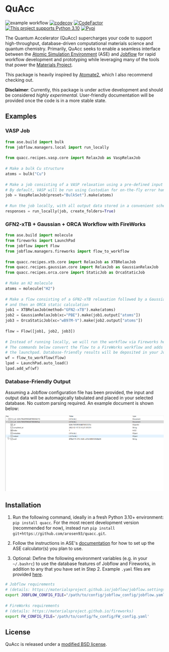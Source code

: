 # QuAcc
![example workflow](https://github.com/arosen93/quacc/actions/workflows/workflow.yaml/badge.svg)
[![codecov](https://codecov.io/gh/arosen93/quacc/branch/main/graph/badge.svg?token=BCKGTD89H0)](https://codecov.io/gh/arosen93/quacc)
[![CodeFactor](https://www.codefactor.io/repository/github/arosen93/quacc/badge)](https://www.codefactor.io/repository/github/arosen93/quacc)
[![This project supports Python 3.10](https://img.shields.io/badge/Python-3.10+-blue.svg)](https://python.org/downloads)
[![Pypi](https://img.shields.io/pypi/v/quacc)](https://pypi.org/project/quacc)

The Quantum Accelerator (QuAcc) supercharges your code to support high-throughput, database-driven computational materials science and quantum chemistry. Primarily, QuAcc seeks to enable a seamless interface between the [Atomic Simulation Environment](https://wiki.fysik.dtu.dk/ase/index.html) (ASE) and [Jobflow](https://github.com/materialsproject/jobflow) for rapid workflow development and prototyping while leveraging many of the tools that power the [Materials Project](https://materialsproject.org).

This package is heavily inspired by [Atomate2](https://github.com/materialsproject/atomate2), which I also recommend checking out.

**Disclaimer**: Currently, this package is under active development and should be considered *highly experimental.* User-friendly documentation will be provided once the code is in a more stable state.

## Examples
### VASP Job
```python
from ase.build import bulk
from jobflow.managers.local import run_locally

from quacc.recipes.vasp.core import RelaxJob as VaspRelaxJob

# Make a bulk Cu structure
atoms = bulk("Cu")

# Make a job consisting of a VASP relaxation using a pre-defined input set.
# By default, VASP will be run using Custodian for on-the-fly error handling.
job = VaspRelaxJob(preset="BulkSet").make(atoms)

# Run the job locally, with all output data stored in a convenient schema
responses = run_locally(job, create_folders=True)
```

### GFN2-xTB + Gaussian + ORCA Workflow with FireWorks
```python
from ase.build import molecule
from fireworks import LaunchPad
from jobflow import Flow
from jobflow.managers.fireworks import flow_to_workflow

from quacc.recipes.xtb.core import RelaxJob as XTBRelaxJob
from quacc.recipes.gaussian.core import RelaxJob as GaussianRelaxJob
from quacc.recipes.orca.core import StaticJob as OrcaStaticJob

# Make an H2 molecule
atoms = molecule("H2")

# Make a flow consisting of a GFN2-xTB relaxation followed by a Gaussian relaxation
# and then an ORCA static calculation
job1 = XTBRelaxJob(method="GFN2-xTB").make(atoms)
job2 = GaussianRelaxJob(xc="PBE").make(job1.output["atoms"])
job3 = OrcaStaticJob(xc="wB97M-V").make(job2.output["atoms"])

flow = Flow([job1, job2, job3])

# Instead of running locally, we will run the workflow via Fireworks here.
# The commands below convert the flow to a FireWorks workflow and adds it to
# the launchpad. Database-friendly results will be deposited in your JobFlow DB
wf = flow_to_workflow(flow)
lpad = LaunchPad.auto_load()
lpad.add_wf(wf)
```

### Database-Friendly Output
Assuming a Jobflow configuration file has been provided, the input and output data will be automagically tabulated and placed in your selected database. No custom parsing required. An example document is shown below:

![docs](docs/src/imgs/schema.gif)

## Installation
1. Run the following command, ideally in a fresh Python 3.10+ environment: `pip install quacc`. For the most recent development version (recommended for now), instead run `pip install git+https://github.com/arosen93/quacc.git`.

2. Follow the instructions in ASE's [documentation](https://wiki.fysik.dtu.dk/ase/ase/calculators/calculators.html#supported-calculators) for how to set up the ASE calculator(s) you plan to use.

3. Optional: Define the following environment variables (e.g. in your `~/.bashrc`) to use the database features of Jobflow and Fireworks, in addition to any that you have set in Step 2. Example `.yaml` files are provided [here](https://github.com/arosen93/quacc/tree/main/.config).

```bash
# Jobflow requirements
# (details: https://materialsproject.github.io/jobflow/jobflow.settings.html)
export JOBFLOW_CONFIG_FILE="/path/to/config/jobflow_config/jobflow.yaml"

# FireWorks requirements
# (details: https://materialsproject.github.io/fireworks)
export FW_CONFIG_FILE='/path/to/config/fw_config/FW_config.yaml'
```
## License
QuAcc is released under a [modified BSD license](https://github.com/arosen93/quacc/blob/main/LICENSE.md).
